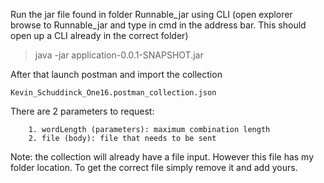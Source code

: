 Run the jar file found in folder Runnable_jar using CLI (open explorer browse to Runnable_jar and type in cmd in the address bar. This should open up a CLI already in the correct folder) 

>java -jar application-0.0.1-SNAPSHOT.jar

After that launch postman and import the collection 
```
Kevin_Schuddinck_One16.postman_collection.json
```

There are 2 parameters to request:
```
    1. wordLength (parameters): maximum combination length
    2. file (body): file that needs to be sent
```

Note: the collection will already have a file input. However this file has my folder location. To get the correct file simply remove it and add yours.
